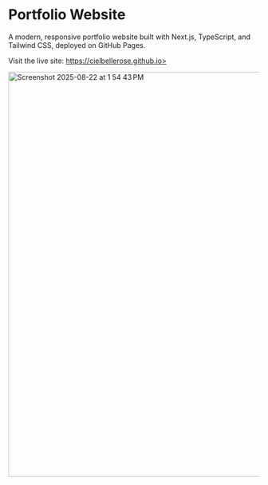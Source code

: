 # Portfolio Website

A modern, responsive portfolio website built with Next.js, TypeScript, and Tailwind CSS, deployed on GitHub Pages.

Visit the live site: https://cielbellerose.github.io>

<img width="1200" height="812" alt="Screenshot 2025-08-22 at 1 54 43 PM" src="https://github.com/user-attachments/assets/0d0817f8-7479-4441-bab4-ff2f2a87fc23" />

